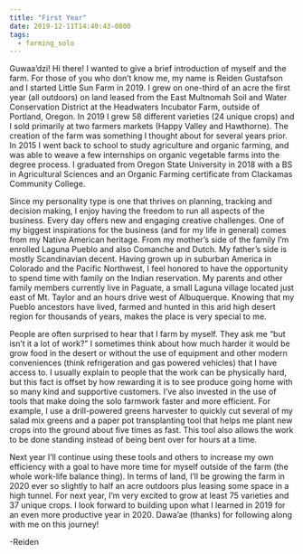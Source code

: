 ```yaml
---
title: "First Year"
date: 2019-12-11T14:40:43-0800
tags:
  - farming_solo
---
```


Guwaa’dzi! Hi there! I wanted to give a brief introduction of myself and the farm. For those of you who don’t know me, my name is Reiden Gustafson and I started Little Sun Farm in 2019. I grew on one-third of an acre the first year (all outdoors) on land leased from the East Multnomah Soil and Water Conservation District at the Headwaters Incubator Farm, outside of Portland, Oregon. In 2019 I grew 58 different varieties (24 unique crops) and I sold primarily at two farmers markets (Happy Valley and Hawthorne). The creation of the farm was something I thought about for several years prior. In 2015 I went back to school to study agriculture and organic farming, and was able to weave a few internships on organic vegetable farms into the degree process. I graduated from Oregon State University in 2018 with a BS in Agricultural Sciences and an Organic Farming certificate from Clackamas Community College. 

Since my personality type is one that thrives on planning, tracking and decision making, I enjoy having the freedom to run all aspects of the business. Every day offers new and engaging creative challenges. One of my biggest inspirations for the business (and for my life in general) comes from my Native American heritage. From my mother’s side of the family I’m enrolled Laguna Pueblo and also Comanche and Dutch. My father’s side is mostly Scandinavian decent. Having grown up in suburban America in Colorado and the Pacific Northwest, I feel honored to have the opportunity to spend time with family on the Indian reservation. My parents and other family members currently live in Paguate, a small Laguna village located just east of Mt. Taylor and an hours drive west of Albuquerque. Knowing that my Pueblo ancestors have lived, farmed and hunted in this arid high desert region for thousands of years, makes the place is very special to me. 

People are often surprised to hear that I farm by myself. They ask me “but isn’t it a lot of work?” I sometimes think about how much harder it would be grow food in the desert or without the use of equipment and other modern conveniences (think refrigeration and gas powered vehicles) that I have access to. I usually explain to people that the work can be physically hard, but this fact is offset by how rewarding it is to see produce going home with so many kind and supportive customers. I’ve also invested in the use of tools that make doing the solo farmwork faster and more efficient. For example, I use a drill-powered greens harvester to quickly cut several of my salad mix greens and a paper pot transplanting tool that helps me plant new crops into the ground about five times as fast. This tool also allows the work to be done standing instead of being bent over for hours at a time. 

Next year I’ll continue using these tools and others to increase my own efficiency   with a goal to have more time for myself outside of the farm (the whole work-life balance thing). In terms of land, I’ll be growing the farm in 2020 ever so slightly to half an acre outdoors plus leasing some space in a high tunnel. For next year, I’m very excited to grow at least 75 varieties and 37 unique crops. I look forward to building upon what I learned in 2019 for an even more productive year in 2020. Dawa’ae (thanks) for following along with me on this journey!

-Reiden
